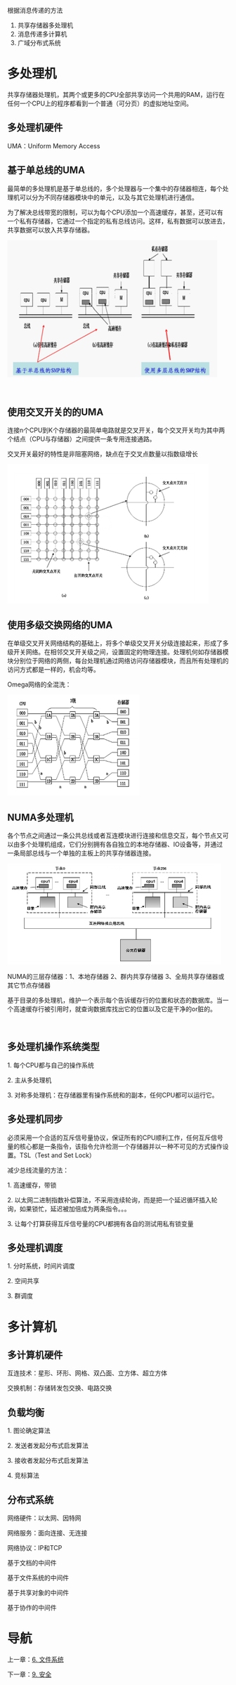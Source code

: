 根据消息传递的方法

1. 共享存储器多处理机
2. 消息传递多计算机
3. 广域分布式系统

# 多处理机

共享存储器处理机，其两个或更多的CPU全部共享访问一个共用的RAM，运行在任何一个CPU上的程序都看到一个普通（可分页）的虚拟地址空间。 

## 多处理机硬件

UMA：Uniform Memory Access 

## 基于单总线的UMA

最简单的多处理机是基于单总线的，多个处理器与一个集中的存储器相连，每个处理机可以分为不同存储器模块中的单元，以及与其它处理机进行通信。

为了解决总线带宽的限制，可以为每个CPU添加一个高速缓存，甚至，还可以有一个私有存储器，它通过一个指定的私有总线访问。这样，私有数据可以放进去，共享数据可以放入共享存储器。

![img](img/chap8/img0.png)

 

## 使用交叉开关的的UMA

连接n个CPU到K个存储器的最简单电路就是交叉开关，每个交叉开关均为其中两个结点（CPU与存储器）之间提供一条专用连接通路。

交叉开关最好的特性是非阻塞网络，缺点在于交叉点数量以指数级增长

![img](img/chap8/img1.png)

## 使用多级交换网络的UMA

在单级交叉开关网络结构的基础上，将多个单级交叉开关分级连接起来，形成了多级开关网络。在相邻交叉开关级之间，设置固定的物理连接。处理机何如存储器模块分别位于网络的两侧，每台处理机通过网络访问存储器模块，而且所有处理机的访问方式都是一样的，机会均等。

Omega网络的全混洗：

![img](img/chap8/img2.png)



## NUMA多处理机

各个节点之间通过一条公共总线或者互连模块进行连接和信息交互，每个节点又可以由多个处理机组成，它们分别拥有各自独立的本地存储器、IO设备等，并通过一条局部总线与一个单独的主板上的共享存储器连接。

![img](img/chap8/img3.png)

NUMA的三层存储器：1、本地存储器 2、群内共享存储器 3、全局共享存储器或其它节点存储器

基于目录的多处理机，维护一个表示每个告诉缓存行的位置和状态的数据库。当一个高速缓存行被引用时，就查询数据库找出它的位置以及它是干净的or脏的。

 

## 多处理机操作系统类型

1. 每个CPU都与自己的操作系统

2. 主从多处理机

3. 对称多处理机：在存储器里有操作系统和的副本，任何CPU都可以运行它。

## 多处理机同步

必须采用一个合适的互斥信号量协议，保证所有的CPU顺利工作，任何互斥信号量的核心都是一条指令，该指令允许检测一个存储器并以一种不可见的方式操作设置。TSL（Test and Set Lock）

减少总线流量的方法：

1. 高速缓存，带锁

2. 以太网二进制指数补偿算法，不采用连续轮询，而是把一个延迟循环插入轮询，如果锁忙，延迟被加倍成为两条指令。。。

3. 让每个打算获得互斥信号量的CPU都拥有各自的测试用私有锁变量

## 多处理机调度

1. 分时系统，时间片调度

2. 空间共享

3. 群调度

# 多计算机

## 多计算机硬件

互连技术：星形、环形、网格、双凸面、立方体、超立方体

交换机制：存储转发包交换、电路交换

## 负载均衡

1. 图论确定算法

2. 发送者发起分布式启发算法

3. 接收者发起分布式启发算法

4. 竞标算法

## 分布式系统

网络硬件：以太网、因特网

网络服务：面向连接、无连接

网络协议：IP和TCP

基于文档的中间件

基于文件系统的中间件

基于共享对象的中间件

基于协作的中间件

# 导航

上一章：[6. 文件系统](6. 文件系统.md)

下一章：[9. 安全](9. 安全.md)
